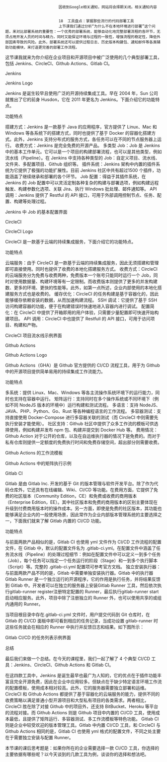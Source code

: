 
                            
                            因收到Google相关通知，网站将会择期关闭。相关通知内容
                            
                            
                            18  工具盘点：掌握那些流行的代码部署工具
                            上节课我们通过分析“为什么不在本地环境进行部署”这个问题，来对比部署系统的重要性：一个优秀的部署系统，能够自动化地完整部署流程的各环节，无须占用开发人员的时间与精力，同时又能保证环境与过程的一致性，增强流程的稳定性，降低外部因素导致的风险。此外，部署系统还可以提供过程日志、历史版本构建包、通知邮件等各类辅助功能模块，来打造更完善的部署工作流程。

这节课我就来为你介绍在企业项目和开源项目中被广泛使用的几个典型部署工具，包括 Jenkins、CircleCI、Github Actions、Gitlab CI。

Jenkins



Jenkins Logo

Jenkins 是诞生较早且使用广泛的开源持续集成工具。早在 2004 年，Sun 公司就推出了它的前身 Husdon，它在 2011 年更名为 Jenkins。下面介绍它的功能特点。

功能特点


搭建方式：Jenkins 是一款基于 Java 的应用程序，官方提供了 Linux、Mac 和 Windows 等各系统下的搭建方式，同时也提供了基于 Docker 的容器化搭建方式。此外，Jenkins 支持分布式的服务方式，各任务可以在不同的节点服务器上运行。
收费方式：Jenkins 是完全免费的开源产品。
多类型 Job：Job 是 Jenkins 中的基本工作单元。它可以是一个项目的构建部署流程，也可以是其他类型，例如流水线（Pipeline）。在 Jenkins 中支持各种类型的 Job：自定义项目、流水线、文件夹、多配置项目、Github 组织等。
插件系统：Jenkins 架构中内置的插件系统为它提供了极强的功能扩展性。目前 Jenkins 社区中共有超过1500 个插件，功能涵盖了继续继承和部署的各个环节。
Job 配置：得益于其插件系统，在 Jenkins 的 Job 配置中可以灵活定制各种复杂的构建与部署选项，例如构建远程触发、构建参数化选项、关联 Jira、执行 Windows 批处理、邮件通知等。
API 调用：Jenkins 提供了 Restful 的 API 接口，可用于外部调用控制节点、任务、配置、构建等处理过程。




Jenkins 中 Job 的基本配置界面

CircleCI



CircleCI Logo

CircleCI 是一款基于云端的持续集成服务，下面介绍它的功能特点。

功能特点


云端服务：由于 CircleCI 是一款基于云端的持续集成服务，因此无须搭建和管理即可直接使用。同时也提供了收费的本地化搭建服务方式。
收费方式：CircleCI 的云端服务分为免费与收费两种，免费版本一个账号只能同时运行一个 Job，同时对使用数据量、构建环境等有一定限制。而收费版本则提供了更多的并发构建数、更多的环境、更快的性能等。此外，如第一点所述，企业内部使用的本地化搭建服务方式也是收费的。
缓存优化：CircleCI 的任务构建是基于容器化的，因此能够缓存依赖安装的数据，从而加速构建流程。
SSH 调试：它提供了基于 SSH 访问构建容器的功能，便于在构建错误时快速地进入容器内进行调试。
配置简化：在 CircleCI 中提供了开箱即用的用户体验，只需要少量配置即可快速开始构建项目。
API 调用：CircleCI 中也提供了 Restfull 的 API 接口，可用于访问项目、构建和产物。




CircleCI 项目流水线示例界面

Github Actions



Github Actions Logo

Github Actions（GHA）是 Github 官方提供的 CI/CD 流程工具，用于为 Github 中的开源项目提供简单易用的持续集成工作流能力。

功能特点


多系统：提供 Linux、Mac、Windows 等各主流操作系统环境下的运行能力，同时也支持在容器中运行。
矩阵运行：支持同时在多个操作系统或不同环境下（例如不同 NodeJS 版本的环境中）运行构建和测试流程。
多语言：支持 NodeJS、JAVA、PHP、Python、Go、Rust 等各种编程语言的工作流程。
多容器测试：支持直接使用 Docker-Compose 进行多容器关联的测试（而 CircleCI 中则需要先执行安装才能使用）。
社区支持：Github 社区中提供了众多工作流的模板可供选择使用，例如构建并发布 npm 包、构建并提交到 Docker Hub 等。
费用情况：Github Action 对于公开的仓库，以及在自运维执行器的情况下是免费的。而对于私有仓库则提供一定额度的免费执行时间和免费存储空间，超出部分则需要收费。




Github Actions 的工作流模板



Github Actions 中的矩阵执行示例

Gitlab CI

Gitlab 是由 Gitlab Inc. 开发的基于 Git 的版本管理与软件开发平台。除了作为代码仓库外，它还具有在线编辑、Wiki、CI/CD 等功能。在费用方面，它提供了免费的社区版本（Community Edition，CE）和免费或收费的商用版本（Enterprise Edition，EE）。其中社区版本和免费的商用版本的区别主要体现在升级到付费商用版本时的操作成本。另一方面，即使是免费的社区版本，其功能也能够满足企业内的一般使用场景，因此常作为企业内部版本管理系统的主要选择之一，下面我们就来了解 Gitlab 内置的 CI/CD 功能。

功能特点


与前面两款产品相似的是，Gitlab CI 也使用 yml 文件作为 CI/CD 工作流程的配置文件，在 Gitlab 中，默认的配置文件名为 .gitlab-ci.yml。在配置文件中涵盖了任务流水线（Pipeline）的处理过程细节：例如在配置文件中可以定义一到多个任务（Job），每个任务可以指定一个任务运行的阶段（Stage）和一到多个执行脚本（Script）等。完整的 .gitlab-ci.yml 配置项可参考官方文档。
独立安装执行器：与前面两款产品不同的是，Gitlab 中需要单独安装执行器。Gitlab 中的执行器 Gitlab Runner 是一个独立运行的开源程序，它的作用是执行任务，并将结果反馈到 Gitlab 中。开发者可以在独立的服务器上安装Gitlab Runner 工具，然后依次执行gitlab-runner register注册特定配置的 Runner，最后执行gitlab-runner start启动相应服务。此外，项目中除了注册独立的 Runner 外，也可以使用共享的或组内通用的 Runner。


当项目根目录中存在.gitlab-ci.yml 文件时，用户提交代码到 Git 仓库时，在 Gitlab 的 CI/CD 面板中即可看到相应的任务记录，当成功设置 gitlab-runner 时这些任务就会在相应的 Runner 中执行并反馈日志和结果。如下图所示：



Gitlab CI/CD 的任务列表示例界面

总结

最后我们来做一个总结。在今天的课程里，我们一起了解了 4 个典型 CI/CD 工具：Jenkins、CircleCI、Github Actions 和 Gitlab CI。


在这四款工具中，Jenkins 是诞生最早也最广为人知的，它的优点在于插件功能丰富且完全开源免费，因此在企业中应用较多。但缺点在于缺少特定语言环境工作流的配置模板，使用成本相对较高。此外，它的服务器需要独立部署和运维。
CircleCI 和 Github Actions 都提供了基于容器化的云端服务的能力，提供不同的收费策略以满足普通小型开源项目和大型私有项目的各类需求。两者相比，CircleCI 胜在除了对接 Github 中的项目外，还支持 BitBucket、Heroku 等平台的流程对接。而 Github Actions 则是 Github 项目中内置的 CI/CD 工具，使用成本最低，且提供了矩阵运行、多容器测试、多工作流模板等特色功能。
Gitlab CI 则是企业中较受欢迎的版本管理工具。Gitlab 中内置 CI/CD 工具，和 CircleCI 与 Github Actions 相同的是，Gitlab CI 也使用 yml 格式的配置文件，不同之处主要在于需要独立安装与配置 Runner。


本节课的课后思考题是：如果你所在的企业需要选择一款 CI/CD 工具，你选择的主要依据有哪些呢？以今天谈到的几款工具为例，谈谈你的选择和想法吧。

                        
                        
                            